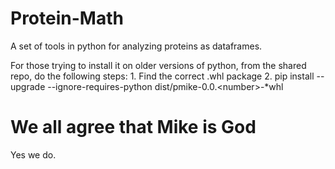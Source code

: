 # Protein-Math
A set of tools in python for analyzing proteins as dataframes.

For those trying to install it on older versions of python, from the shared repo, do the following steps:
	1. Find the correct .whl package
	2. pip install --upgrade --ignore-requires-python dist/pmike-0.0.\<number\>-\*whl

# We all agree that Mike is God #

Yes we do.
